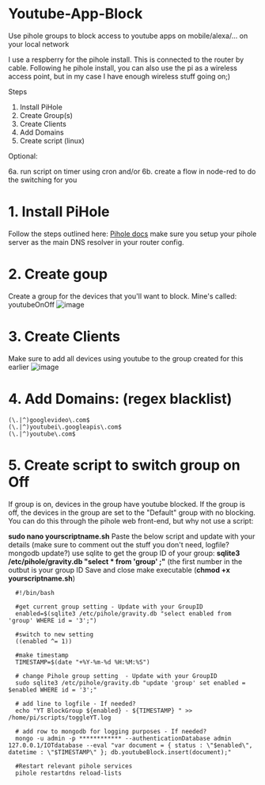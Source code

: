 # Youtube-App-Block
Use pihole groups to block access to youtube apps on mobile/alexa/... on your local network

I use a respberry for the pihole install. This is connected to the router by cable. Following he pihole install, you can also use the pi as a wireless access point, but in my case I have enough wireless stuff going on;)

Steps
1. Install PiHole
2. Create Group(s)
3. Create Clients
4. Add Domains
5. Create script (linux)

Optional:

6a. run script on timer using cron and/or
6b. create a flow in node-red to do the switching for you


# 1. Install PiHole
Follow the steps outlined here: [Pihole docs](https://docs.pi-hole.net/main/basic-install/)
make sure you setup your pihole server as the main DNS resolver in your router config.

# 2. Create goup
Create a group for the devices that you'll want to block. Mine's called: youtubeOnOff
![image](https://user-images.githubusercontent.com/14348439/189654135-a2a92bba-8a39-4738-88d8-46ebec3a4b19.png)

# 3. Create Clients
Make sure to add all devices using youtube to the group created for this earlier
![image](https://user-images.githubusercontent.com/14348439/189654665-c396a904-afa5-4e2b-b893-0378c408f0ca.png)

# 4. Add Domains:  (regex blacklist)
```
(\.|^)googlevideo\.com$
(\.|^)youtubei\.googleapis\.com$
(\.|^)youtube\.com$
```

# 5. Create script to switch group on Off
If group is on, devices in the group have youtube blocked. If the group is off, the devices in the group are set to the "Default" group with no blocking.
You can do this through the pihole web front-end, but why not use a script:

**sudo nano yourscriptname.sh**
Paste the below script and update with your details (make sure to comment out the stuff you don't need, logfile? mongodb update?)
use sqlite to get the group ID of your group: **sqlite3 /etc/pihole/gravity.db "select * from 'group' ;"** (the first number in the outbut is your group ID
Save and close
make executable (**chmod +x yourscriptname.sh**)



```
  #!/bin/bash

  #get current group setting - Update with your GroupID
  enabled=$(sqlite3 /etc/pihole/gravity.db "select enabled from 'group' WHERE id = '3';")

  #switch to new setting
  ((enabled ^= 1))

  #make timestamp
  TIMESTAMP=$(date "+%Y-%m-%d %H:%M:%S")

  # change Pihole group setting  - Update with your GroupID
  sudo sqlite3 /etc/pihole/gravity.db "update 'group' set enabled = $enabled WHERE id = '3';"

  # add line to logfile - If needed?
  echo "YT BlockGroup ${enabled} - ${TIMESTAMP} " >> /home/pi/scripts/toggleYT.log

  # add row to mongodb for logging purposes - If needed?
  mongo -u admin -p ************ --authenticationDatabase admin 127.0.0.1/IOTdatabase --eval "var document = { status : \"$enabled\", datetime : \"$TIMESTAMP\" }; db.youtubeBlock.insert(document);"

  #Restart relevant pihole services
  pihole restartdns reload-lists

```
